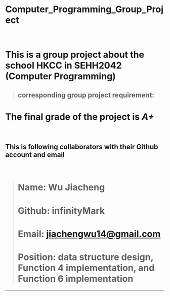 # Computer_Programming_Group_Project
&nbsp;
# This is a group project about the school HKCC in SEHH2042 (Computer Programming) 
> ## corresponding group project requirement: 

# The final grade of the project is ***A+***
&nbsp;
&nbsp;
&nbsp;
## This is following collaborators with their Github account and email
&nbsp;
> # Name: Wu Jiacheng
> # Github: infinityMark
> # Email: jiachengwu14@gmail.com
> # Position: data structure design, Function 4 implementation, and Function 6 implementation

---
